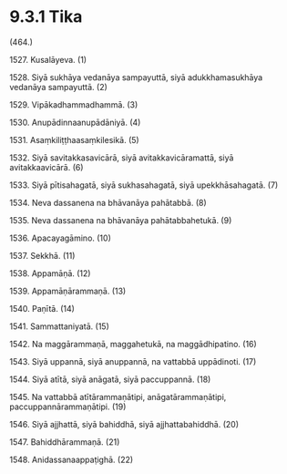 

# 9.3.1 Tika




(464.)

1527\. Kusalāyeva. (1)

1528\. Siyā sukhāya vedanāya sampayuttā, siyā adukkhamasukhāya vedanāya sampayuttā. (2)

1529\. Vipākadhammadhammā. (3)

1530\. Anupādinnaanupādāniyā. (4)

1531\. Asaṃkiliṭṭhaasaṃkilesikā. (5)

1532\. Siyā savitakkasavicārā, siyā avitakkavicāramattā, siyā avitakkaavicārā. (6)

1533\. Siyā pītisahagatā, siyā sukhasahagatā, siyā upekkhāsahagatā. (7)

1534\. Neva dassanena na bhāvanāya pahātabbā. (8)

1535\. Neva dassanena na bhāvanāya pahātabbahetukā. (9)

1536\. Apacayagāmino. (10)

1537\. Sekkhā. (11)

1538\. Appamāṇā. (12)

1539\. Appamāṇārammaṇā. (13)

1540\. Paṇītā. (14)

1541\. Sammattaniyatā. (15)

1542\. Na maggārammaṇā, maggahetukā, na maggādhipatino. (16)

1543\. Siyā uppannā, siyā anuppannā, na vattabbā uppādinoti. (17)

1544\. Siyā atītā, siyā anāgatā, siyā paccuppannā. (18)

1545\. Na vattabbā atītārammaṇātipi, anāgatārammaṇātipi, paccuppannārammaṇātipi. (19)

1546\. Siyā ajjhattā, siyā bahiddhā, siyā ajjhattabahiddhā. (20)

1547\. Bahiddhārammaṇā. (21)

1548\. Anidassanaappaṭighā. (22)




